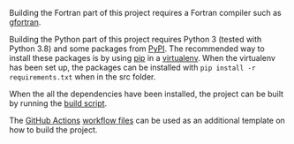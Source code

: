 <!-- This is a Markdown file and is best viewed with a suitable program such as Okular -->

Building the Fortran part of this project requires a Fortran compiler such as
[gfortran](https://gcc.gnu.org/wiki/GFortran).

Building the Python part of this project requires
Python 3 (tested with Python 3.8) and some packages from
[PyPI](https://pypi.org/).
The recommended way to install these packages is by using
[pip](https://pip.pypa.io/en/stable/) in a
[virtualenv](https://docs.python.org/3/library/venv.html).
When the virtualenv has been set up, the packages can be installed with
`pip install -r requirements.txt` when in the src folder.

When the all the dependencies have been installed, the project can be built by running the
[build script](build.sh).

The
[GitHub Actions](https://github.com/features/actions)
[workflow files](../.github/workflows)
can be used as an additional template on how to build the project.

<!-- By the way, in my opinion it would be the best to put both build and usage
documentation in one README file in the root of the repository, since
this is a rather small project. -->
